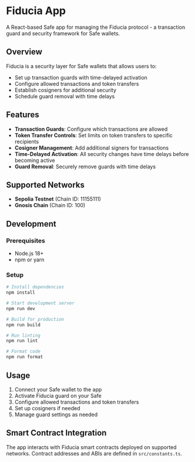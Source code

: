 # Fiducia App

A React-based Safe app for managing the Fiducia protocol - a transaction guard and security framework for Safe wallets.

## Overview

Fiducia is a security layer for Safe wallets that allows users to:

- Set up transaction guards with time-delayed activation
- Configure allowed transactions and token transfers
- Establish cosigners for additional security
- Schedule guard removal with time delays

## Features

- **Transaction Guards**: Configure which transactions are allowed
- **Token Transfer Controls**: Set limits on token transfers to specific recipients
- **Cosigner Management**: Add additional signers for transactions
- **Time-Delayed Activation**: All security changes have time delays before becoming active
- **Guard Removal**: Securely remove guards with time delays

## Supported Networks

- **Sepolia Testnet** (Chain ID: 11155111)
- **Gnosis Chain** (Chain ID: 100)

## Development

### Prerequisites

- Node.js 18+
- npm or yarn

### Setup

```bash
# Install dependencies
npm install

# Start development server
npm run dev

# Build for production
npm run build

# Run linting
npm run lint

# Format code
npm run format
```

## Usage

1. Connect your Safe wallet to the app
2. Activate Fiducia guard on your Safe
3. Configure allowed transactions and token transfers
4. Set up cosigners if needed
5. Manage guard settings as needed

## Smart Contract Integration

The app interacts with Fiducia smart contracts deployed on supported networks. Contract addresses and ABIs are defined in `src/constants.ts`.
